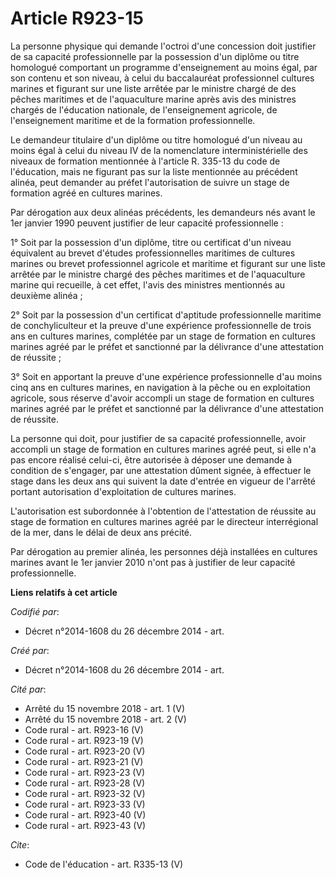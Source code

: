 # Article R923-15

La personne physique qui demande l'octroi d'une concession doit justifier de sa capacité professionnelle par la possession
d'un diplôme ou titre homologué comportant un programme d'enseignement au moins égal, par son contenu et son niveau, à celui
du baccalauréat professionnel cultures marines et figurant sur une liste arrêtée par le ministre chargé de des pêches
maritimes et de l'aquaculture marine après avis des ministres chargés de l'éducation nationale, de l'enseignement agricole,
de l'enseignement maritime et de la formation professionnelle.

Le demandeur titulaire d'un diplôme ou titre homologué d'un niveau au moins égal à celui du niveau IV de la nomenclature
interministérielle des niveaux de formation mentionnée à l'article R. 335-13 du code de l'éducation, mais ne figurant pas sur
la liste mentionnée au précédent alinéa, peut demander au préfet l'autorisation de suivre un stage de formation agréé en
cultures marines.

Par dérogation aux deux alinéas précédents, les demandeurs nés avant le 1er janvier 1990 peuvent justifier de leur capacité
professionnelle :

1° Soit par la possession d'un diplôme, titre ou certificat d'un niveau équivalent au brevet d'études professionnelles
maritimes de cultures marines ou brevet professionnel agricole et maritime et figurant sur une liste arrêtée par le ministre
chargé des pêches maritimes et de l'aquaculture marine qui recueille, à cet effet, l'avis des ministres mentionnés au
deuxième alinéa ;

2° Soit par la possession d'un certificat d'aptitude professionnelle maritime de conchyliculteur et la preuve d'une
expérience professionnelle de trois ans en cultures marines, complétée par un stage de formation en cultures marines agréé
par le préfet et sanctionné par la délivrance d'une attestation de réussite ;

3° Soit en apportant la preuve d'une expérience professionnelle d'au moins cinq ans en cultures marines, en navigation à la
pêche ou en exploitation agricole, sous réserve d'avoir accompli un stage de formation en cultures marines agréé par le
préfet et sanctionné par la délivrance d'une attestation de réussite.

La personne qui doit, pour justifier de sa capacité professionnelle, avoir accompli un stage de formation en cultures marines
agréé peut, si elle n'a pas encore réalisé celui-ci, être autorisée à déposer une demande à condition de s'engager, par une
attestation dûment signée, à effectuer le stage dans les deux ans qui suivent la date d'entrée en vigueur de l'arrêté portant
autorisation d'exploitation de cultures marines.

L'autorisation est subordonnée à l'obtention de l'attestation de réussite au stage de formation en cultures marines agréé par
le directeur interrégional de la mer, dans le délai de deux ans précité.

Par dérogation au premier alinéa, les personnes déjà installées en cultures marines avant le 1er janvier 2010 n'ont pas à
justifier de leur capacité professionnelle.

**Liens relatifs à cet article**

_Codifié par_:

  - Décret n°2014-1608 du 26 décembre 2014 - art.

_Créé par_:

  - Décret n°2014-1608 du 26 décembre 2014 - art.

_Cité par_:

  - Arrêté du 15 novembre 2018 - art. 1 (V)
  - Arrêté du 15 novembre 2018 - art. 2 (V)
  - Code rural - art. R923-16 (V)
  - Code rural - art. R923-19 (V)
  - Code rural - art. R923-20 (V)
  - Code rural - art. R923-21 (V)
  - Code rural - art. R923-23 (V)
  - Code rural - art. R923-28 (V)
  - Code rural - art. R923-32 (V)
  - Code rural - art. R923-33 (V)
  - Code rural - art. R923-40 (V)
  - Code rural - art. R923-43 (V)

_Cite_:

  - Code de l'éducation - art. R335-13 (V)
